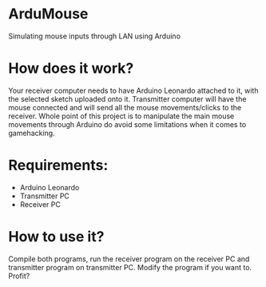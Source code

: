 # ArduMouse
Simulating mouse inputs through LAN using Arduino

# How does it work?
Your receiver computer needs to have Arduino Leonardo attached to it, with the selected sketch uploaded onto it. Transmitter
computer will have the mouse connected and will send all the mouse movements/clicks to the receiver. Whole point of this project
is to manipulate the main mouse movements through Arduino do avoid some limitations when it comes to gamehacking.

# Requirements:
- Arduino Leonardo
- Transmitter PC
- Receiver PC

# How to use it?
Compile both programs, run the receiver program on the receiver PC and transmitter program on transmitter PC. Modify the program
if you want to. Profit?
